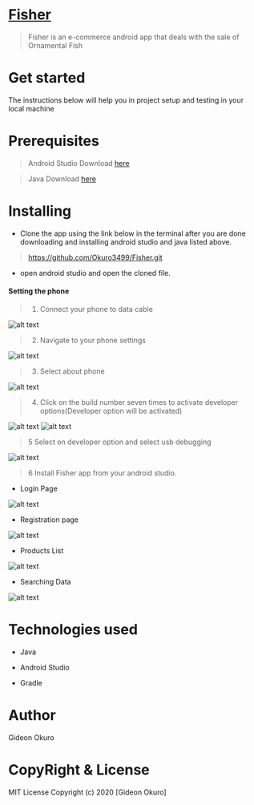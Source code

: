 # [Fisher](https://github.com/Okuro3499/Fisher)

> Fisher is an e-commerce android app that deals with the sale of Ornamental Fish 

# Get started

The instructions below will help you in project setup and testing in your local machine

# Prerequisites

> Android Studio Download [here](https://developer.android.com/studio/install)

> Java Download [here](https://www.oracle.com/java/technologies/javase-jdk11-downloads.html)

# Installing

* Clone the app using the link below in the terminal after you are done downloading and installing android studio and java listed above.

> https://github.com/Okuro3499/Fisher.git

* open android studio and open the cloned file.

#### Setting the phone

> 1. Connect your phone to data cable

![alt text](https://github.com/Okuro3499/Fisher/blob/master/app/src/main/res/drawable-v24/front.jpg)

> 2. Navigate to your phone settings

![alt text](https://github.com/Okuro3499/Fisher/blob/master/app/src/main/res/drawable-v24/phone_settings.jpeg)

> 3. Select about phone

![alt text](https://github.com/Okuro3499/Fisher/blob/master/app/src/main/res/drawable-v24/about.jpg)

> 4. Click on the build number seven times to activate developer options(Developer option will be activated)

![alt text](https://github.com/Okuro3499/Fisher/blob/master/app/src/main/res/drawable-v24/build_number.jpg)
![alt text](https://github.com/Okuro3499/Fisher/blob/master/app/src/main/res/drawable-v24/developer_option.jpg)

> 5 Select on developer option and select usb debugging

![alt text](https://github.com/Okuro3499/Fisher/blob/master/app/src/main/res/drawable-v24/usb_debugging.jpg)

> 6 Install Fisher app from your android studio.

* Login Page

![alt text](https://github.com/Okuro3499/Fisher/blob/master/app/src/main/res/drawable-v24/homepage.jpg)


* Registration page

![alt text](https://github.com/Okuro3499/Fisher/blob/master/app/src/main/res/drawable-v24/signup.jpg)

* Products List

![alt text](https://github.com/Okuro3499/Fisher/blob/master/app/src/main/res/drawable-v24/products.jpg)

* Searching Data

![alt text](https://github.com/Okuro3499/Fisher/blob/master/app/src/main/res/drawable-v24/search.jpg)

# Technologies used

* Java

* Android Studio

* Gradle

# Author
Gideon Okuro

# CopyRight & License
MIT License Copyright (c) 2020 [Gideon Okuro]

